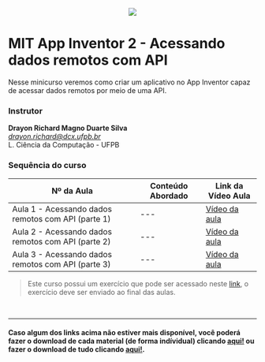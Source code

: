<p align="center">
  <img src="https://github.com/a4s-ufpb/Designs/blob/master/logo_slogan.png" />
</p>

# MIT App Inventor 2 - Acessando dados remotos com API

Nesse minicurso veremos como criar um aplicativo no App Inventor capaz de acessar dados remotos por meio de uma API.


### Instrutor

**Drayon Richard Magno Duarte Silva** </br>
*drayon.richard@dcx.ufpb.br* </br>
L. Ciência da Computação - UFPB 

### Sequência do curso

| Nº da Aula | Conteúdo Abordado | Link da Vídeo Aula |
| -- | -- | -- |
| Aula 1 - Acessando dados remotos com API (parte 1) | --- | [Vídeo da aula ](https://youtu.be/1x0PIwfcWn8?list=PLA1WSz1RPFpLBP4GQ5Ywr-4vgt5tu7cPT) | 
| Aula 2 - Acessando dados remotos com API (parte 2) | --- | [Vídeo da aula ](https://youtu.be/PesgPnNINCc?list=PLA1WSz1RPFpLBP4GQ5Ywr-4vgt5tu7cPT) | 
| Aula 3 - Acessando dados remotos com API (parte 3) | --- | [Vídeo da aula ](https://youtu.be/4EFmYOeekFg?list=PLA1WSz1RPFpLBP4GQ5Ywr-4vgt5tu7cPT) | 


> Este curso possui um exercício que pode ser acessado neste [link](https://docs.google.com/forms/d/e/1FAIpQLSeqIiXKms4hjXXLmPppOqIVWlnZZ5U4bEnydpJSwA8Ze5Yu4w/viewform), o exercício deve ser enviado ao final das aulas.


</br>

--- 
#### Caso algum dos links acima não estiver mais disponível, você poderá fazer o download de cada material (de forma indívidual) clicando [aqui!](https://github.com/a4s-ufpb/Acoes-Formacao/tree/master/MIT-App-Inventor/Acessando-dados-remotos-com-API) ou fazer o download de tudo clicando [aqui!](https://drive.google.com/file/d/1Qn4XdJL3gEcZt_2b7dZd_SLnzW6an0lB/view?usp=sharing).
